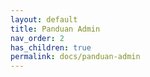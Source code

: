 ```yaml
---
layout: default
title: Panduan Admin
nav_order: 2
has_children: true
permalink: docs/panduan-admin
---
```

